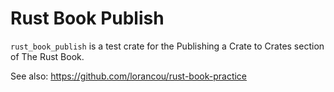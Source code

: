 # Rust Book Publish

`rust_book_publish` is a test crate for the Publishing a Crate to Crates section of The Rust Book.

See also: https://github.com/lorancou/rust-book-practice
